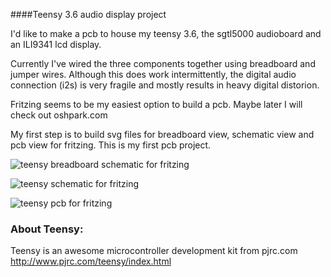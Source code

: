 ####Teensy 3.6 audio display project

I'd like to make a pcb to house my teensy 3.6, the sgtl5000 audioboard and an ILI9341 lcd display. 

Currently I've wired the three components together using breadboard and jumper wires. Although this does work intermittently, the digital audio connection (i2s) is very fragile and mostly results in heavy digital distorion. 

Fritzing seems to be my easiest option to build a pcb. Maybe later I will check out oshpark.com

My first step is to build svg files for breadboard view, schematic view and pcb view for fritzing. This is my first pcb project.

![teensy breadboard schematic for fritzing](https://github.com/newdigate/teensy-3.6/blob/master/fritzing/png/teensy3-6_default_fritzing_breadboard.png?raw=true "teensy 3.6 breadboard schematic for fritzing")

![teensy schematic for fritzing](https://github.com/newdigate/teensy-3.6/blob/master/fritzing/teensy3-6_default_fritzing_schematic.png?raw=true "teensy 3.6 schematic for fritzing")

![teensy pcb for fritzing](https://github.com/newdigate/teensy-3.6/blob/master/fritzing/teensy3-6_default_fritzing_pcb.png?raw=true "teensy 3.6 schematic for fritzing")

### About Teensy:
Teensy is an awesome microcontroller development kit from pjrc.com http://www.pjrc.com/teensy/index.html
